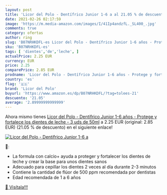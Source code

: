 ```yaml
---
layout: post
title: 'Licor del Polo - Dentífrico Junior 1-6 a al 21.05 % de descuento'
date: 2021-02-26 02:17:59
image: 'https://m.media-amazon.com/images/I/41Ip4andzfL._SL400_.jpg'
comments: true
category: ofertas
author: ring
slug: 'B07NRHKDFL-es Licor del Polo - Dentífrico Junior 1-6 años - Protege y...'
sku: 'B07NRHKDFL-es'
tags: [ 'dientes','de','leche', ]
actualPrice: 2.25 EUR
currency: EUR
price: 2.25
comparePrice: 2.85 EUR
prodname: 'Licor del Polo - Dentífrico Junior 1-6 años - Protege y fortalece los dientes de leche - 3 uds de 50ml'
country: 'es'
flag: '🇪🇸'
brand: 'Licor del Polo'
buyurl: 'https://www.amazon.es/dp/B07NRHKDFL/?tag=tolees-21'
descuento: '21.05'
average: '2.89999999999999'
---
```


Ahora mismo tienes [Licor del Polo - Dentífrico Junior 1-6 años - Protege y fortalece los dientes de leche - 3 uds de 50ml](https://www.amazon.es/dp/B07NRHKDFL/?tag=tolees-21) a 2.25 EUR (original: 2.85 EUR) (21.05 %  de descuento) en el siguiente enlace!

[![Licor del Polo - Dentífrico Junior 1-6 a](https://m.media-amazon.com/images/I/41Ip4andzfL._SL400_.jpg)](https://www.amazon.es/dp/B07NRHKDFL/?tag=tolees-21)

🔎:

- La formula con calcio+ ayuda a proteger y fortalecer los dientes de leche y crear la base para unos dientes sanos
- Adecuado para cepillar los dientes 2 veces al día durante 2-3 minutos
- Contiene la cantidad de flúor de 500 ppm recomendada por dentistas
- Edad recomendada de 1 a 6 años

[🛒 Visítala!!!](https://www.amazon.es/dp/B07NRHKDFL/?tag=tolees-21)

